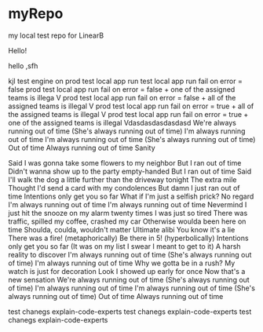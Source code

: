 # myRepo
my local test repo for LinearB

Hello!

hello
,sfh

kjl
test engine on prod
test local app run
test local app run fail on error = false
prod test local app run fail on error = false + one of the assigned teams is illega V
prod test local app run fail on error = false + all of the assigned teams is illegal V
prod test local app run fail on error = true + all of the assigned teams is illegal V
prod test local app run fail on error = true + one of the assigned teams is illegal Vdasdasdasdasdasd 
We're always running out of time
(She's always running out of time)
I'm always running out of time
I'm always running out of time
(She's always running out of time)
Out of time
Always running out of time
Sanity

Said I was gonna take some flowers to my neighbor
But I ran out of time
Didn't wanna show up to the party empty-handed
But I ran out of time
Said I'll walk the dog a little further than the driveway tonight
The extra mile
Thought I'd send a card with my condolences
But damn I just ran out of time
Intentions only get you so far
What if I'm just a selfish prick?
No regard
I'm always running out of time
I'm always running out of time
Nevermind I just hit the snooze on my alarm twenty times
I was just so tired
There was traffic, spilled my coffee, crashed my car
Otherwise woulda been here on time
Shoulda, coulda, wouldn't matter
Ultimate alibi
You know it's a lie
There was a fire! (metaphorically)
Be there in 5! (hyperbolically)
Intentions only get you so far
(It was on my list I swear I meant to get to it)
A harsh reality to discover
I'm always running out of time
(She's always running out of time)
I'm always running out of time
Why we gotta be in a rush?
My watch is just for decoration
Look I showed up early for once
Now that's a new sensation
We're always running out of time
(She's always running out of time)
I'm always running out of time
I'm always running out of time
(She's always running out of time)
Out of time
Always running out of time


test chanegs explain-code-experts
test chanegs explain-code-experts
test chanegs explain-code-experts
